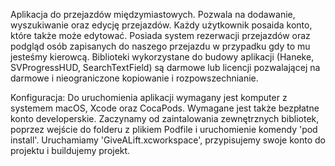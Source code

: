 Aplikacja do przejazdów międzymiastowych. Pozwala na dodawanie, wyszukiwanie oraz edycję przejazdów. Każdy użytkownik posaida konto, które także może edytować. Posiada system rezerwacji przejazdów oraz podgląd osób zapisanych do naszego przejazdu w przypadku gdy to mu jesteśmy kierowcą. Biblioteki wykorzystane do budowy aplikacji (Haneke, SVProgressHUD, SearchTextField) są darmowe lub licencji pozwalającej na darmowe i nieograniczone kopiowanie i rozpowszechnianie.

Konfiguracja:
Do uruchomienia aplikacji wymagany jest komputer z systemem macOS, Xcode oraz CocaPods. Wymagane jest także bezpłatne konto developerskie.
Zaczynamy od zaintalowania zewnętrznych bibliotek, poprzez wejście do folderu z plikiem Podfile i uruchomienie komendy 'pod install'. Uruchamiamy 'GiveALift.xcworkspace', przypisujemy swoje konto do projektu i buildujemy projekt. 
